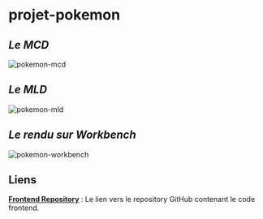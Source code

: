# projet-pokemon

## _Le MCD_

![pokemon-mcd](https://github.com/user-attachments/assets/b44ed981-fb4d-431b-b330-ec104893f60e)


## _Le MLD_

![pokemon-mld](https://github.com/user-attachments/assets/bdb0630e-de0e-492d-87e7-bccb405b0cd8)


## _Le rendu sur Workbench_

![pokemon-workbench](https://github.com/user-attachments/assets/df83ef1e-ae43-4531-9435-5dba41b1e24a)


## Liens 

**[Frontend Repository](https://github.com/cedric-chimot/pokemon-angular)** : Le lien vers le repository GitHub contenant le code frontend.
